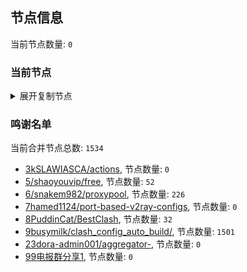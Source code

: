 
## 节点信息
当前节点数量: `0`
### 当前节点
<details>
  <summary>展开复制节点</summary>

    

</details>

### 鸣谢名单
当前合并节点总数: `1534`
- [3kSLAWIASCA/actions](https://github.com/kSLAWIASCA/actions), 节点数量: `0`
- [5/shaoyouvip/free](https://github.com/shaoyouvip/free), 节点数量: `52`
- [6/snakem982/proxypool](https://github.com/snakem982/proxypool), 节点数量: `226`
- [7hamed1124/port-based-v2ray-configs](https://github.com/hamed1124/port-based-v2ray-configs), 节点数量: `0`
- [8PuddinCat/BestClash](https://github.com/PuddinCat/BestClash), 节点数量: `32`
- [9busymilk/clash_config_auto_build/](https://github.com/busymilk/clash_config_auto_build/), 节点数量: `1501`
- [23dora-admin001/aggregator-](https://github.com/dora-admin001/aggregator-), 节点数量: `0`
- [99电报群分享1](https://github.com/cdddbc/getAirport), 节点数量: `0`


